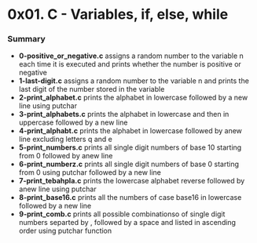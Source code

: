 # 0x01. C - Variables, if, else, while

### Summary
* **0-positive_or_negative.c** assigns a random number to the variable n each time it is executed and prints whether the number is positive or negative
* **1-last-digit.c** assigns a random number to the variable n and prints the last digit of the number stored in the variable
* **2-print_alphabet.c** prints the alphabet in lowercase followed by a new line using putchar
* **3-print_alphabets.c** prints the alphabet in lowercase and then in uppercase followed by a new line
* **4-print_alphabt.c** prints the alphabet in lowercase followed by anew line excluding letters q and e
* **5-print_numbers.c** prints all single digit numbers of base 10 starting from 0 followed by anew line
* **6-print_numberz.c** prints all single digit numbers of base 0 starting from 0 using putchar followed by a new line
* **7-print_tebahpla.c** prints the lowercase alphabet reverse followed by anew line using putchar
* **8-print_base16.c** prints all the numbers of case base16 in lowercase followed by a new line
* **9-print_comb.c** prints all possible combinationso of single digit numbers separted by , followed by a space and listed in ascending order using putchar function
